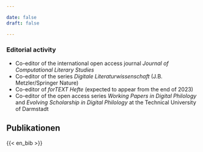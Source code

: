 ```yaml
---

date: false
draft: false

---
```


### Editorial activity
- Co-editor of the international open access journal <em>Journal of Computational Literary Studies</em>
- Co-editor of the series <em>Digitale Literaturwissenschaft</em> (J.B. Metzler/Springer Nature)
- Co-editor of <em> forTEXT Hefte </em> (expected to appear from the end of 2023)
- Co-editor of the open access series <em>Working Papers in Digital Philology</em> and <em>Evolving Scholarship in Digital Philology</em> at the Technical University of Darmstadt

## Publikationen
{{< en_bib >}}
